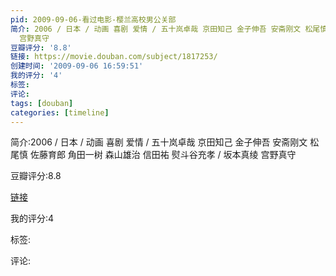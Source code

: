```yaml
---
pid: 2009-09-06-看过电影-樱兰高校男公关部
简介: 2006 / 日本 / 动画 喜剧 爱情 / 五十岚卓哉 京田知己 金子伸吾 安斋刚文 松尾慎 佐藤育郎 角田一树 森山雄治 信田祐 熨斗谷充孝 / 坂本真绫
  宫野真守
豆瓣评分: '8.8'
链接: https://movie.douban.com/subject/1817253/
创建时间: '2009-09-06 16:59:51'
我的评分: '4'
标签:
评论:
tags: [douban]
categories: [timeline]
---
```

简介:2006 / 日本 / 动画 喜剧 爱情 / 五十岚卓哉 京田知己 金子伸吾 安斋刚文 松尾慎 佐藤育郎 角田一树 森山雄治 信田祐 熨斗谷充孝 / 坂本真绫 宫野真守

豆瓣评分:8.8

[链接](https://movie.douban.com/subject/1817253/)

我的评分:4

标签:

评论:

